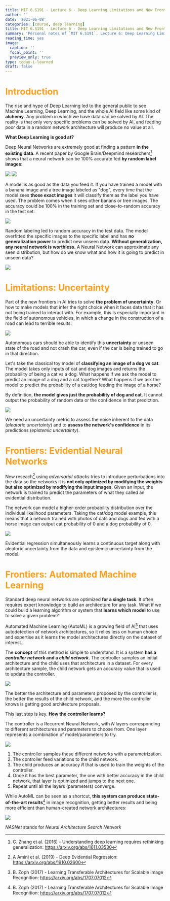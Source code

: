 ```yaml
---
title: MIT 6.S191 - Lecture 6 - Deep Learning Limitations and New Frontiers
author: ''
date: '2021-06-08'
categories: [course, deep learning]
title: MIT 6.S191 - Lecture 6 - Deep Learning Limitations and New Frontiers
summary: 'Personal notes of `MIT 6.S191`, Lecture 6: Deep Learning Limitations and New Frontiers'
reading_time: yes
image:
  caption: ''
  focal_point: ''
  preview_only: true
type: today-i-learned
draft: false
---
```


# <span style="color:#FF9F1D">Introduction</span>

The rise and hype of Deep Learning led to the general public to see Machine Learning, Deep Learning, and the whole AI field like some kind of **alchemy**. Any problem in which we have data can be solved by AI. The reality is that only very specific problems can be solved by AI, and feeding poor data in a random network architecture will produce no value at all.

**What Deep Learning is good at?**

Deep Neural Networks are extremely good at finding a pattern **in the existing data**. A recent paper by Google Brain/Deepmind researchers[^1] shows that a neural network can be 100% accurate fed **by random label images**:

![](./images/L6_understanding.png)
![](./images/L6_understanding_1.png)

A model is as good as the data you feed it. If you have trained a model with a banana image and a tree image labeled as "dog", every time that the model sees **those exact images** it will classify them as the label you have used. The problem comes when it sees other banans or tree images. The accuracy could be 100% in the training set and close-to-random accuracy in the test set:

![](./images/L6_understanding_2.png)

Random labeling led to random accuracy in the test data. The model overfitted the specific images to the specific label and has **no generalization power** to predict new unseen data. **Without generalization, any neural network is worthless.** A Neural Network can approximate any seen distribution, but how do we know what and how it is going to predict in unseen data?

![](./images/L6_approximation.png)


# <span style="color:#FF9F1D">Limitations: Uncertainty</span>

Part of the new frontiers in AI tries to solve **the problem of uncertainty**. Or how to make models that infer the right choice when it faces data that it has not being trained to interact with. For example, this is especially important in the field of autonomous vehicles, in which a change in the construction of a road can lead to terrible results:

![](./images/L6_uncertainty.png)

Autonomous cars should be able to identify this **uncertainty** or unseen state of the road and not crash the car, even if the car is being trained to go in that direction.

Let's take the classical toy model of **classifying an image of a dog vs cat**. The model takes only inputs of cat and dog images and returns the probability of being a cat vs a dog. What happens if we ask the model to predict an image of a dog and a cat together? What happens if we ask the model to predict the probability of a cat/dog feeding the image of a horse?

By definition, **the model gives just the probability of dog and cat**. It cannot output the probability of random data or the confidence in that prediction.

![](./images/L6_horse.png)

We need an uncertainty metric to assess the noise inherent to the data (*aleatoric uncertainty*) and to **assess the network's confidence** in its predictions (*epistemic uncertainty*).

# <span style="color:#FF9F1D">Frontiers: Evidential Neural Networks</span>

New reseach[^2] using *adversarial attacks* tries to introduce perturbations into the data so the networks it is **not only optimized by modifying the weights but also optimized by modifying the input images**. Given an input, the network is trained to predict the parameters of what they called an evidential distribution.

The network can model a higher-order probability distribution over the individual likelihood parameters. Taking the cat/dog model example, this means that a network trained with photos of cats and dogs and fed with a horse image can output
cat probability of 0 and a dog probability of 0.

![](./images/L6_deep_regression.png)

Evidential regression simultaneously learns a continuous target along with aleatoric
uncertainty from the data and epistemic uncertainty from the model.


# <span style="color:#FF9F1D">Frontiers: Automated Machine Learning</span>

Standard deep neural networks are optimized **for a single task**. It often requires expert knowledge to build an architecture for any task. What if we could build a learning algorithm or system that **learns which model** to use to solve a given problem?

Automated Machine Learning (AutoML) is a growing field of AI[^3] that uses autodetection of network architectures, so it relies less on human choice and expertise as it learns the model architectures directly on the dataset of interest.

The **concept** of this method is simple to understand. It is a system **has a *controller network* and a *child network***. The controller samples an initial architecture and the child uses that architecture in a dataset. For every architecture sample, the child network gets an accuracy value that is used to update the controller.


![](./images/L6_autoML.png)

The better the architecture and parameters proposed by the controller is, the better the results of the child network, and the more the controller knows is getting good architecture proposals.

This last step is key. **How the controller learns?**

The controller is a Recurrent Neural Network, with *N* layers corresponding to different architectures and parameters to choose from. One layer represents a combination of model/parameters to try.

![](./images/L6_autoML_1.png)

1. The controller samples these different networks with a parametrization.
2. The controller feed variations to the child network.
3. The child produces an accuracy *R* that is used to train the weights of the controller.
4. Once it has the best parameter, the one with better accuracy in the child network, that layer is optimized and jumps to the next one.
5. Repeat until all the layers (parameters) converge.

While AutoML can be seen as a shortcut, **this system can produce state-of-the-art results**[^3] in image recognition, getting better results and being more efficient than human-created network architectures:

![](./images/L6_autoML_2.png)

*NASNet* stands for *Neural Architecture Search Network*

[^1]: C. Zhang et al. (2016) - Understanding deep learning requires rethinking generalization: https://arxiv.org/abs/1611.03530
[^2]: A Amini et al. (2019) - Deep Evidential Regression: https://arxiv.org/abs/1910.02600
[^3]: B. Zoph (2017) - Learning Transferable Architectures for Scalable Image Recognition: https://arxiv.org/abs/1707.07012
